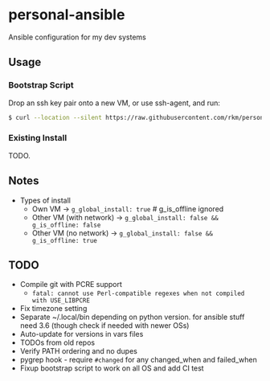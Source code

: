 # personal-ansible

Ansible configuration for my dev systems

## Usage

### Bootstrap Script

Drop an ssh key pair onto a new VM, or use ssh-agent, and run:

```bash
$ curl --location --silent https://raw.githubusercontent.com/rkm/personal-ansible/main/bootstrap.bash | bash
```

### Existing Install

TODO.

## Notes

-   Types of install
    -   Own VM -> `g_global_install: true` # g_is_offline ignored
    -   Other VM (with network) ->
        `g_global_install: false && g_is_offline: false`
    -   Other VM (no network) -> `g_global_install: false && g_is_offline: true`

## TODO

-   Compile git with PCRE support
    -   `fatal: cannot use Perl-compatible regexes when not compiled with USE_LIBPCRE`
-   Fix timezone setting
-   Separate ~/.local/bin depending on python version. for ansible stuff need
    3.6 (though check if needed with newer OSs)
-   Auto-update for versions in vars files
-   TODOs from old repos
-   Verify PATH ordering and no dupes
-   pygrep hook - require `#changed` for any changed_when and failed_when
-   Fixup bootstrap script to work on all OS and add CI test
